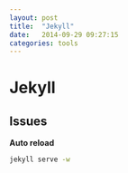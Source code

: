 ```yaml
---
layout: post
title:  "Jekyll"
date:   2014-09-29 09:27:15
categories: tools 
---
```


# Jekyll

## Issues

**Auto reload**

```sh
jekyll serve -w
```
